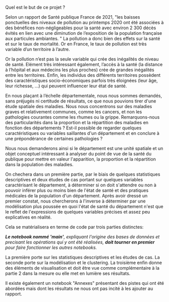 Quel est le but de ce projet ?


Selon un rapport de Santé publique France de 2021, "les baisses ponctuelles des niveaux de pollution au printemps 2020 ont été associées à des bénéfices non-négligeables pour la santé avec environ 2 300 décès évités en lien avec une diminution de l’exposition de la population française aux particules ambiantes. " La pollution a donc bien des effets sur la santé et sur le taux de mortalité. Or en France, le taux de pollution est très variable d’un territoire à l’autre.

Or la pollution n’est pas la seule variable qui crée des inégalités de niveau de santé. Elément très intéressant également, l’accès à la santé (la distance à l’hôpital et aux médecins les plus proches) crée de grandes inégalités entre les territoires. Enfin, les individus des différents territoires possèdent des caractéristiques socio-économiques parfois très éloignées (leur âge, leur richesse, …) qui peuvent influencer leur état de santé.



En nous plaçant à l’échelle départementale, nous nous sommes demandés, sans préjugés ni certitude de résultats, ce que nous pouvions tirer d'une étude spatiale des maladies. Nous nous concentrons sur des maladies graves et relativement communes, comme les cancers, et non les pathologies courantes comme les rhumes ou la grippe. Remarquons-nous des particularités dans la proportion et la répartition des maladies en fonction des départements ? Est-il possible de regarder quelques caractéristiques ou variables saillantes d'un département et en conclure à une prépondérance de certaines pathologies ?


Nous nous demanderons ainsi si le département est une unité spatiale et un objet conceptuel intéressant à analyser du point de vue de la santé du publique pour mettre en valeur l'apparition, la proportion et la répartition dans la population des maladies. 



On chechera dans un première partie, par le biais de quelques statistiques descriptives et deux études de cas portant sur quelques variables caractérisant le département, à déterminer si on doit s'attendre ou non à pouvoir inférer plus ou moins bien de l'état de santé et des pratiques médicales de la population d'un département. Après avoir dressé un premier constat, nous chercherons à l'inverse à déterminer par une modélisation plus poussée en quoi l'état de santé du département n'est que le reflet de l'expressions de quelques variables précises et assez peu explicatives en réalité.



Cela se matérialisera en terme de code par trois parties distinctes: 

***Le notebook nommé 'main'**, expliquant l'origine des bases de données et precisant les opérations qui y ont été réalisées, **doit tourner en premier** pour faire fonctionner les autres notebooks.*

La première porte sur les statistiques descriptives et les études de cas.
La seconde porte sur la modélisation et le clustering.
La troisième enfin donne des éléments de visualisation et doit être vue comme complémentaire à la partie 2 dans la mesure ou elle met en lumière ses résultats.

Il existe également un notebook "Annexes" présentant des pistes qui ont été abordées mais dont les résultats ne nous ont pas incité à les ajouter au rapport. 

